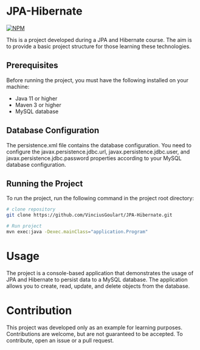 # JPA-Hibernate
[![NPM](https://img.shields.io/npm/l/react)](https://github.com/VinciusGoulart/JPA-Hibernate/blob/main/LICENSE)

This is a project developed during a JPA and Hibernate course. The aim is to provide a basic project structure for those learning these technologies.

## Prerequisites
Before running the project, you must have the following installed on your machine:

- Java 11 or higher
- Maven 3 or higher
- MySQL database

## Database Configuration
The persistence.xml file contains the database configuration. You need to configure the javax.persistence.jdbc.url, javax.persistence.jdbc.user, and javax.persistence.jdbc.password properties according to your MySQL database configuration.

## Running the Project
To run the project, run the following command in the project root directory:

```bash
# clone repository
git clone https://github.com/VinciusGoulart/JPA-Hibernate.git

# Run project
mvn exec:java -Dexec.mainClass="application.Program"
```

# Usage
The project is a console-based application that demonstrates the usage of JPA and Hibernate to persist data to a MySQL database. The application allows you to create, read, update, and delete objects from the database.

# Contribution
This project was developed only as an example for learning purposes. Contributions are welcome, but are not guaranteed to be accepted. To contribute, open an issue or a pull request.
